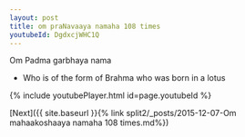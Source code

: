 ```yaml
---
layout: post
title: om praNavaaya namaha 108 times
youtubeId: DgdxcjWHC1Q
---
```

 
 
Om Padma garbhaya nama 
 
 -  Who is of the form of Brahma who was born in a lotus 
 
  
 
  
 
 
 
 
 
 


{% include youtubePlayer.html id=page.youtubeId %}
 
[Next]({{ site.baseurl }}{% link  split2/_posts/2015-12-07-Om mahaakoshaaya namaha 108 times.md%})
 
